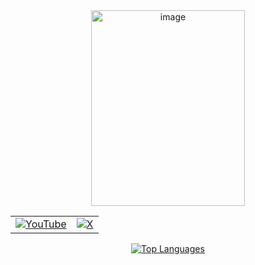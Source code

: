 <div align="center">
    <a href="https://rexondex.tistory.com" target="_blank">
      <img width="246" height="313" alt="image" src="https://github.com/user-attachments/assets/eec28fdf-4070-4f10-8ddc-344ee2ac78a5" />
    </a>
</div>

<table align="center">
  <tr>
    <td valign="middle">
      <a href="https://www.youtube.com/@rexondex-d3x" target="_blank">
        <img src="https://img.shields.io/badge/YouTube-FF0000?style=for-the-badge&logo=youtube&logoColor=white" alt="YouTube">
      </a>
    </td>
    <td valign="middle">
      <a href="https://x.com/rexon_dex" target="_blank">
        <img src="https://img.shields.io/badge/X-000000?style=for-the-badge&logo=x&logoColor=white" alt="X">
      </a>
    </td>
  </tr>
</table>

<div align="center">
  <a href="https://github.com/rakaso598?tab=stars">
    <img src="https://github-readme-stats.vercel.app/api/top-langs/?username=rakaso598&layout=compact&theme=dark" alt="Top Languages">
  </a>
</div>
